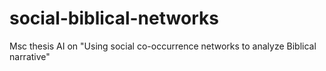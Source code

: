 # social-biblical-networks
Msc thesis AI on "Using social co-occurrence networks to analyze Biblical narrative"
